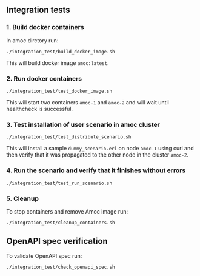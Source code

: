 ## Integration tests

### 1. Build docker containers

In amoc dirctory run:

`./integration_test/build_docker_image.sh`

This will build docker image `amoc:latest`.

### 2. Run docker containers
`./integration_test/test_docker_image.sh`

This will start two containers `amoc-1` and `amoc-2` and will wait until healthcheck is successful.

### 3. Test installation of user scenario in amoc cluster

 `./integration_test/test_distribute_scenario.sh`
 
This will install a sample `dummy_scenario.erl` on node `amoc-1` using curl and then verify that it was propagated to the other node in the cluster `amoc-2`.

### 4. Run the scenario and verify that it finishes without errors

`./integration_test/test_run_scenario.sh`

### 5. Cleanup

To stop containers and remove Amoc image run:

`./integration_test/cleanup_containers.sh`

## OpenAPI spec verification

To validate OpenAPI spec run:

`./integration_test/check_openapi_spec.sh`
